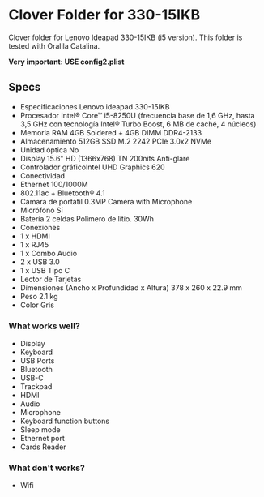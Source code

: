 # Clover Folder for 330-15IKB
Clover folder for Lenovo Ideapad 330-15IKB (i5 version). This folder is tested with Oralila Catalina.

**Very important: USE config2.plist**

## Specs
- Especificaciones Lenovo ideapad 330-15IKB
- Procesador Intel® Core™ i5-8250U (frecuencia base de 1,6 GHz, hasta 3,5 GHz con tecnología Intel® Turbo Boost, 6 MB de caché, 4 núcleos)
- Memoria RAM 4GB Soldered + 4GB DIMM DDR4-2133
- Almacenamiento 512GB SSD M.2 2242 PCIe 3.0x2 NVMe
- Unidad óptica No
- Display 15.6" HD (1366x768) TN 200nits Anti-glare
- Controlador gráficoIntel UHD Graphics 620
- Conectividad
- Ethernet 100/1000M
- 802.11ac + Bluetooth® 4.1
- Cámara de portátil 0.3MP Camera with Microphone
- Micrófono Sí
- Batería 2 celdas Polímero de litio. 30Wh
- Conexiones
- 1 x HDMI
- 1 x RJ45
- 1 x Combo Audio
- 2 x USB 3.0
- 1 x USB Tipo C
- Lector de Tarjetas
- Dimensiones (Ancho x Profundidad x Altura)  378 x 260 x 22.9 mm
- Peso  2.1 kg 
- Color Gris

### What works well?
- Display
- Keyboard
- USB Ports
- Bluetooth
- USB-C
- Trackpad
- HDMI
- Audio
- Microphone
- Keyboard function buttons
- Sleep mode
- Ethernet port
- Cards Reader

### What don't works?
- Wifi
